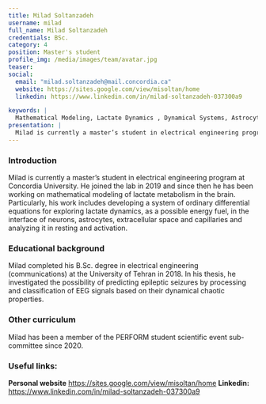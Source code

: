 ```yaml
---
title: Milad Soltanzadeh
username: milad
full_name: Milad Soltanzadeh 
credentials: BSc.
category: 4
position: Master's student
profile_img: /media/images/team/avatar.jpg
teaser:
social:
  email: "milad.soltanzadeh@mail.concordia.ca"
  website: https://sites.google.com/view/misoltan/home
  linkedin: https://www.linkedin.com/in/milad-soltanzadeh-037300a9

keywords: |
  Mathematical Modeling, Lactate Dynamics , Dynamical Systems, Astrocytes, 
presentation: |
  Milad is currently a master’s student in electrical engineering program at Concordia University. He joined the lab in 2019 and since then he has been working on mathematical modeling of lactate metabolism in the brain. Particularly, his work includes developing a system of ordinary differential equations for exploring lactate dynamics, as a possible energy fuel, in the interface of neurons, astrocytes, extracellular space and capillaries and analyzing it in resting and activation. 
---
```



### Introduction

Milad is currently a master’s student in electrical engineering program at Concordia University. He joined the lab in 2019 and since then he has been working on mathematical modeling of lactate metabolism in the brain. Particularly, his work includes developing a system of ordinary differential equations for exploring lactate dynamics, as a possible energy fuel, in the interface of neurons, astrocytes, extracellular space and capillaries and analyzing it in resting and activation. 

### Educational background

 Milad completed his B.Sc. degree in electrical engineering (communications) at the University of Tehran in 2018. In his thesis, he investigated the possibility of predicting epileptic seizures by processing and classification of EEG signals based on their dynamical chaotic properties.

### Other curriculum

 Milad has been a member of the PERFORM student scientific event sub-committee since 2020. 

### Useful links:
**Personal website**
 https://sites.google.com/view/misoltan/home
**Linkedin:**
 https://www.linkedin.com/in/milad-soltanzadeh-037300a9
